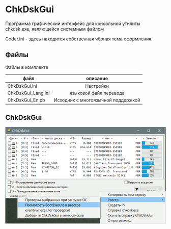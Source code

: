# ChkDskGui

Программа графический интерфейс для консольной утилиты chkdsk.exe, являющейся системным файлом
  
Coder.ini - здесь находится собственная чёрная тема оформления.

## Файлы
Файлы в комплекте

| файл       | описание |
| ------------- |:------------------:|
| ChkDskGui.ini | Настройки |
| ChkDskGui_Lang.ini | языковой файл перевода |
| ChkDskGui_En.pb | Исходник с многоязычной поддержкой |

  
## ChkDskGui
![ChkDskGui](https://github.com/azjio/ChkDskGui/blob/main/ChkDskGui.png "ChkDskGui")
